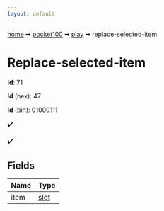 ```yaml
---
layout: default
---
```


[home](/) ➡ [pocket100](/protocol/pocket100) ➡ [play](/protocol/pocket100/play) ➡ replace-selected-item

# Replace-selected-item

**Id**: 71

**Id** (hex): 47

**Id** (bin): 01000111

✔️

✔️

## Fields

Name | Type
---|---
item | [slot](/protocol/pocket100/types/slot)

